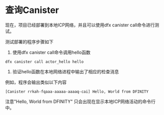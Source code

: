 # 查询Canister

现在，项目已经部署到本地ICP网络，并且可以使用dfx canister call命令进行测试。

测试部署的程序步骤如下

1. 使用dfx canister call命令调用hello函数

```text
dfx canister call actor_hello hello
```

1. 验证hello函数在本地网络进程中输出了相应的检查消息

例如，程序会输出类似以下内容

```text
[Canister rrkah-fqaaa-aaaaa-aaaaq-cai] Hello, World from DFINITY
```

注意"Hello, World from DFINITY" 只会出现在显示本地ICP网络活动的命令行中。

